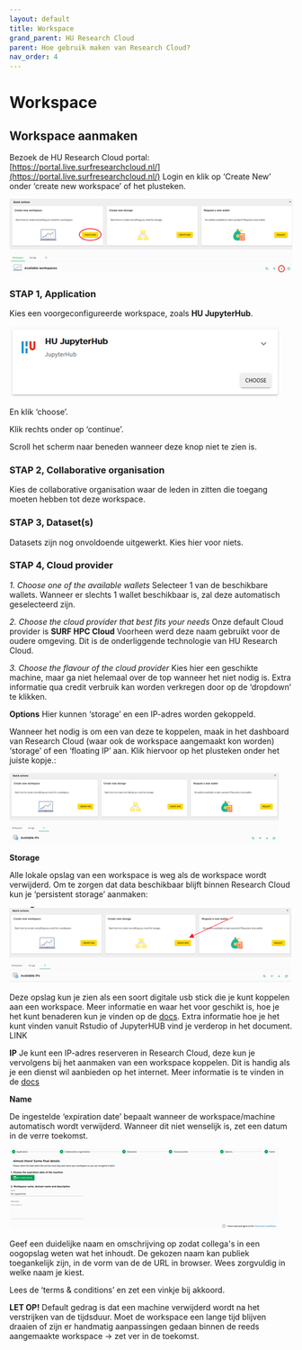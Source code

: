 ```yaml
---
layout: default
title: Workspace
grand_parent: HU Research Cloud
parent: Hoe gebruik maken van Research Cloud?
nav_order: 4
---
```


# Workspace

## Workspace aanmaken

Bezoek de HU Research Cloud portal: [https://portal.live.surfresearchcloud.nl/](https://portal.live.surfresearchcloud.nl/)
Login en klik op ‘Create New’ onder ‘create new workspace’ of het plusteken.

![](/assets/how-workspace-1.png)

### STAP 1, Application
Kies een voorgeconfigureerde workspace, zoals **HU JupyterHub**.

![](/assets/how-workspace-2.png)

En klik ‘choose’.

Klik rechts onder op ‘continue’.

Scroll het scherm naar beneden wanneer deze knop niet te zien is.

### STAP 2, Collaborative organisation

Kies de collaborative organisation waar de leden in zitten die toegang moeten hebben tot deze workspace.

### STAP 3, Dataset(s)
Datasets zijn nog onvoldoende uitgewerkt. Kies hier voor niets. 

### STAP 4, Cloud provider
*1. Choose one of the available wallets*
Selecteer 1 van de beschikbare wallets. Wanneer er slechts 1 wallet beschikbaar is, zal deze automatisch geselecteerd zijn.

*2. Choose the cloud provider that best fits your needs*
Onze default Cloud provider is **SURF HPC Cloud**
Voorheen werd deze naam gebruikt voor de oudere omgeving. Dit is de onderliggende technologie van HU Research Cloud. 

*3. Choose the flavour of the cloud provider*
Kies hier een geschikte machine, maar ga niet helemaal over de top wanneer het niet nodig is. Extra informatie qua credit verbruik kan worden verkregen door op de ‘dropdown’ te klikken.

**Options**
Hier kunnen ‘storage’ en een IP-adres worden gekoppeld.

Wanneer het nodig is om een van deze te koppelen, maak in het dashboard van Research Cloud (waar ook de workspace aangemaakt kon worden) ‘storage’ of een ‘floating IP’ aan. Klik hiervoor op het plusteken onder het juiste kopje.:

![](/assets/how-workspace-3.png)

**Storage**

Alle lokale opslag van een workspace is weg als de workspace wordt verwijderd. Om te zorgen dat data beschikbaar blijft binnen Research Cloud kun je ‘persistent storage’ aanmaken:

![](/assets/how-workspace-4.png)

Deze opslag kun je zien als een soort digitale usb stick die je kunt koppelen aan een workspace. Meer informatie en waar het voor geschikt is, hoe je het kunt benaderen kun je vinden op de [docs](https://servicedesk.surfsara.nl/wiki/display/WIKI/SURF+HPC+Storage). Extra informatie hoe je het kunt vinden vanuit Rstudio of JupyterHUB vind je verderop in het document. LINK

**IP**
Je kunt een IP-adres reserveren in Research Cloud, deze kun je vervolgens bij het aanmaken van een workspace koppelen. Dit is handig als je een dienst wil aanbieden op het internet. Meer informatie is te vinden in de [docs](https://servicedesk.surfsara.nl/wiki/display/WIKI/Floating+IP)

**Name**

De ingestelde ‘expiration date’ bepaalt wanneer de workspace/machine automatisch wordt verwijderd. Wanneer dit niet wenselijk is, zet een datum in de verre toekomst.

![](/assets/how-workspace-5.png)

Geef een duidelijke naam en omschrijving op zodat collega's in een oogopslag weten wat het inhoudt. De gekozen naam kan publiek toegankelijk zijn, in de vorm van de de URL in browser. Wees zorgvuldig in welke naam je kiest. 

Lees de ‘terms & conditions’ en zet een vinkje bij akkoord.

**LET OP!** Default gedrag is dat een machine verwijderd wordt na het verstrijken van de tijdsduur. Moet de workspace een lange tijd blijven draaien of zijn er handmatig aanpassingen gedaan binnen de reeds aangemaakte workspace -> zet ver in de toekomst.




